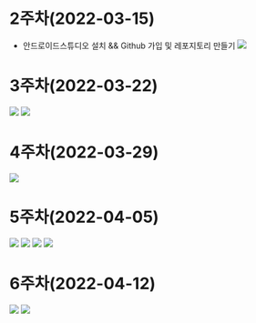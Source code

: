 # 2주차(2022-03-15)
- 안드로이드스튜디오 설치 && Github 가입 및 레포지토리 만들기
<img width="" height="" src="./pic/2st.png"></img>

# 3주차(2022-03-22)
<img width="" height="" src="./pic/3주차_네이버.png"></img>
<img width="" height="" src="./pic/3주차_전화걸기.png"></img>

# 4주차(2022-03-29)
<img width="" height="" src="./pic/4주차_메시지.png"></img>

# 5주차(2022-04-05)
<img width="" height="" src="./pic/5주차_activity_main.png"></img>
<img width="" height="" src="./pic/5주차_mainactivity.png"></img>
<img width="" height="" src="./pic/5주차_cat.png"></img>
<img width="" height="" src="./pic/5주차_dog.png"></img>

# 6주차(2022-04-12)
<img width="" height="" src="./pic/6주차_width.png"></img>
<img width="" height="" src="./pic/6주차_height.png"></img>

